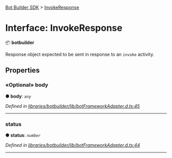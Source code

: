 [Bot Builder SDK](../README.md) > [InvokeResponse](../interfaces/botbuilder.invokeresponse.md)



# Interface: InvokeResponse


:package: **botbuilder**

Response object expected to be sent in response to an `invoke` activity.


## Properties
<a id="body"></a>

### «Optional» body

**●  body**:  *`any`* 

*Defined in [libraries/botbuilder/lib/botFrameworkAdapter.d.ts:45](https://github.com/Microsoft/botbuilder-js/blob/c748a95/libraries/botbuilder/lib/botFrameworkAdapter.d.ts#L45)*





___

<a id="status"></a>

###  status

**●  status**:  *`number`* 

*Defined in [libraries/botbuilder/lib/botFrameworkAdapter.d.ts:44](https://github.com/Microsoft/botbuilder-js/blob/c748a95/libraries/botbuilder/lib/botFrameworkAdapter.d.ts#L44)*





___


